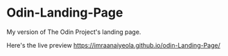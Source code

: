 # Odin-Landing-Page
My version of The Odin Project's landing page.

Here's the live preview https://imraanaiyeola.github.io/odin-Landing-Page/
